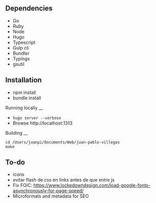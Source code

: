 Dependencies
--

- Go
- Ruby
- Node
- Hugo
- Typescript
- Gulp cli
- Bundler
- Typings
- gsutil


Installation
--

- npm install
- bundle install

Running locally
__

- `hugo server --verbose`
- Browse http://localhost:1313

Building
__

```
cd /Users/juanpi/Documents/Web/juan-pablo-villegas
make
```

To-do
--

- icons
- evitar flash de css en links antes de que entre js
- Fix FOIC: https://www.lockedowndesign.com/load-google-fonts-asynchronously-for-page-speed/
- Microformats and metadata for SEO
